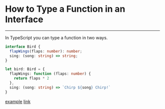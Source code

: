 # How to Type a Function in an Interface

---

In TypeScript you can type a function in two ways.

```ts
interface Bird {
  flapWings(flaps: number): number;
  sing: (song: string) => string;
}

let bird: Bird = {
  flapWings: function (flaps: number) {
    return flaps * 2
  },
  sing: (song: string) => `Chirp ${song} Chirp!`
}
```

[example](./how-to-type-a-function-in-an-interface.ts)
[link]()
